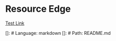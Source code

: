 # Resource Edge

[Test Link](https://resource-edge.vercel.app/)

[]: # Language: markdown
[]: # Path: README.md
